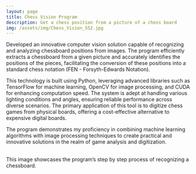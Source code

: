 ```yaml
---
layout: page
title: Chess Vision Program
description: Get a chess position from a picture of a chess board
img: /assets/img/Chess_Vision_SS2.jpg
---
```


Developed an innovative computer vision solution capable of recognizing and analyzing chessboard positions from images. The program efficiently extracts a chessboard from a given picture and accurately identifies the positions of the pieces, facilitating the conversion of these positions into a standard chess notation (FEN - Forsyth-Edwards Notation).

This technology is built using Python, leveraging advanced libraries such as TensorFlow for machine learning, OpenCV for image processing, and CUDA for enhancing computation speed. The system is adept at handling various lighting conditions and angles, ensuring reliable performance across diverse scenarios. The primary application of this tool is to digitize chess games from physical boards, offering a cost-effective alternative to expensive digital boards.

The program demonstrates my proficiency in combining machine learning algorithms with image processing techniques to create practical and innovative solutions in the realm of game analysis and digitization.

<div class="img_row">
    <img class="col one left" src="{{ site.baseurl }}/assets/img/Chess_Vision_SS1.jpg" alt="" title="example image"/>
    <img class="col one left" src="{{ site.baseurl }}/assets/img/Chess_Vision_SS2.jpg" alt="" title="example image"/>
    <img class="col one left" src="{{ site.baseurl }}/assets/img/Chess_Vision_SS3.jpg" alt="" title="example image"/>
    <img class="col one left" src="{{ site.baseurl }}/assets/img/Chess_Vision_SS4.jpg" alt="" title="example image"/>
</div>
<div class="col four caption">
    This image showcases the program’s step by step process of recognizing a chessboard.
</div>

<br/><br/>
